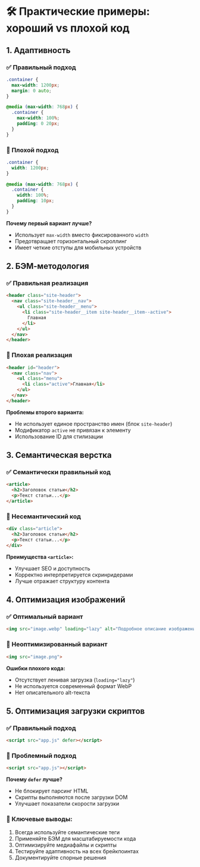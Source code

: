 # 🛠️ Практические примеры: хороший vs плохой код

## 1. Адаптивность

### ✅ Правильный подход
```css
.container {
  max-width: 1200px;
  margin: 0 auto;
}

@media (max-width: 768px) {
  .container {
    max-width: 100%;
    padding: 0 20px;
  }
}
```

### 🚫 Плохой подход
```css
.container {
  width: 1200px;
}

@media (max-width: 768px) {
  .container {
    width: 100%;
    padding: 10px;
  }
}
```

**Почему первый вариант лучше?**
- Использует `max-width` вместо фиксированного `width`
- Предотвращает горизонтальный скроллинг
- Имеет четкие отступы для мобильных устройств

## 2. БЭМ-методология

### ✅ Правильная реализация
```html
<header class="site-header">
  <nav class="site-header__nav">
    <ul class="site-header__menu">
      <li class="site-header__item site-header__item--active">
        Главная
      </li>
    </ul>
  </nav>
</header>
```

### 🚫 Плохая реализация
```html
<header id="header">
  <nav class="nav">
    <ul class="menu">
      <li class="active">Главная</li>
    </ul>
  </nav>
</header>
```

**Проблемы второго варианта:**
- Не использует единое пространство имен (блок `site-header`)
- Модификатор `active` не привязан к элементу
- Использование ID для стилизации

## 3. Семантическая верстка

### ✅ Семантически правильный код
```html
<article>
  <h2>Заголовок статьи</h2>
  <p>Текст статьи...</p>
</article>
```

### 🚫 Несемантический код
```html
<div class="article">
  <h2>Заголовок статьи</h2>
  <p>Текст статьи...</p>
</div>
```

**Преимущества `<article>`:**
- Улучшает SEO и доступность
- Корректно интерпретируется скринридерами
- Лучше отражает структуру контента

## 4. Оптимизация изображений

### ✅ Оптимальный вариант
```html
<img src="image.webp" loading="lazy" alt="Подробное описание изображения">
```

### 🚫 Неоптимизированный вариант
```html
<img src="image.png">
```

**Ошибки плохого кода:**
- Отсутствует ленивая загрузка (`loading="lazy"`)
- Не используется современный формат WebP
- Нет описательного alt-текста

## 5. Оптимизация загрузки скриптов

### ✅ Правильный подход
```html
<script src="app.js" defer></script>
```

### 🚫 Проблемный подход
```html
<script src="app.js"></script>
```

**Почему `defer` лучше?**
- Не блокирует парсинг HTML
- Скрипты выполняются после загрузки DOM
- Улучшает показатели скорости загрузки

### 📌 Ключевые выводы:
1. Всегда используйте семантические теги
2. Применяйте БЭМ для масштабируемости кода
3. Оптимизируйте медиафайлы и скрипты
4. Тестируйте адаптивность на всех брейкпоинтах
5. Документируйте спорные решения